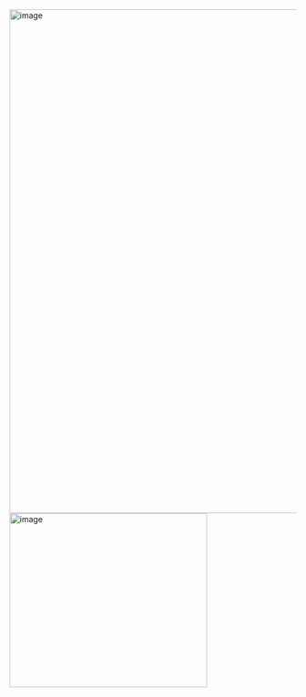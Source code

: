 <img width="582" height="886" alt="image" src="https://github.com/user-attachments/assets/9cf04d6e-585e-4f74-88ab-fce67df42d73" />
<img width="347" height="306" alt="image" src="https://github.com/user-attachments/assets/147fac45-c7fc-41b4-b3d9-663caae295da" />
